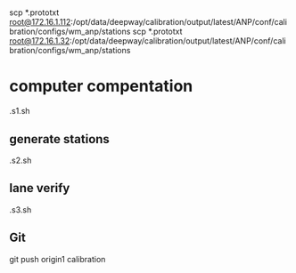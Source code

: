 #

scp *.prototxt root@172.16.1.112:/opt/data/deepway/calibration/output/latest/ANP/conf/calibration/configs/wm_anp/stations
scp *.prototxt root@172.16.1.32:/opt/data/deepway/calibration/output/latest/ANP/conf/calibration/configs/wm_anp/stations



# computer compentation
.s1.sh

## generate stations
.s2.sh

## lane verify
.s3.sh



## Git
git push origin1 calibration